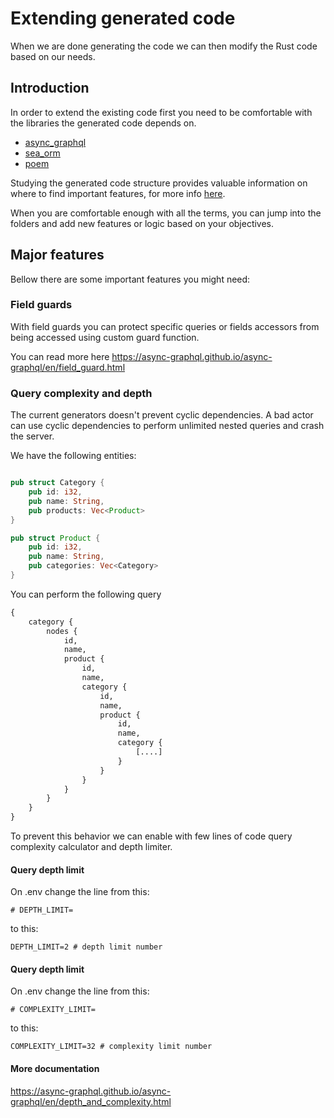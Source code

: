 # Extending generated code

When we are done generating the code we can then modify the Rust code based on our needs.

## Introduction

In order to extend the existing code first you need to be comfortable with the libraries the generated code depends on.

* [async_graphql](https://github.com/async-graphql/async-graphql)
* [sea_orm](https://github.com/SeaQL/sea-orm)
* [poem](https://github.com/poem-web/poem)

Studying the generated code structure provides valuable information on where to find important features, for more info [here](/docs/0.2.x/generated-project-structure).

When you are comfortable enough with all the terms, you can jump into the folders and add new features or logic based on your objectives.

## Major features

Bellow there are some important features you might need:

### Field guards

With field guards you can protect specific queries or fields accessors from being accessed using custom guard function.

You can read more here https://async-graphql.github.io/async-graphql/en/field_guard.html


### Query complexity and depth

The current generators doesn't prevent cyclic dependencies. A bad actor can use cyclic dependencies to perform unlimited nested queries and crash the server.

We have the following entities:

```rust

pub struct Category {
    pub id: i32,
    pub name: String,
    pub products: Vec<Product>
}

pub struct Product {
    pub id: i32,
    pub name: String,
    pub categories: Vec<Category>
}

```

You can perform the following query

```graphql
{
    category {
        nodes {
            id,
            name,
            product {
                id,
                name,
                category {
                    id,
                    name,
                    product {
                        id,
                        name,
                        category {
                            [....]
                        }
                    }
                }
            }
        }
    }
}
```

To prevent this behavior we can enable with few lines of code query complexity calculator and depth limiter.

#### Query depth limit

On .env change the line from this:

```
# DEPTH_LIMIT=
```

to this:


```
DEPTH_LIMIT=2 # depth limit number
```

#### Query depth limit

On .env change the line from this:

```
# COMPLEXITY_LIMIT=
```

to this:


```
COMPLEXITY_LIMIT=32 # complexity limit number
```

#### More documentation

https://async-graphql.github.io/async-graphql/en/depth_and_complexity.html